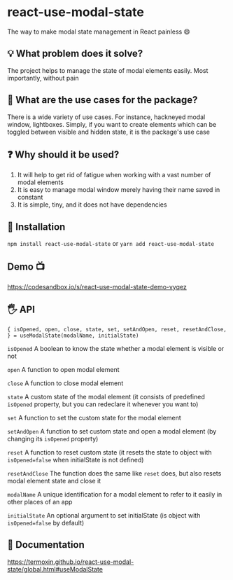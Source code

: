 # react-use-modal-state

The way to make modal state management in React painless 😄

## 💡 What problem does it solve?

The project helps to manage the state of modal elements easily. Most importantly, without pain

## 📼 What are the use cases for the package?

There is a wide variety of use cases. For instance, hackneyed modal window, lightboxes. Simply, if you want to create elements which can be toggled between visible and hidden state, it is the package's use case

## ❓ Why should it be used?

1. It will help to get rid of fatigue when working with a vast number of modal elements
2. It is easy to manage modal window merely having their name saved in constant
3. It is simple, tiny, and it does not have dependencies

## 🔧 Installation

`npm install react-use-modal-state` or `yarn add react-use-modal-state`

## Demo 📺

https://codesandbox.io/s/react-use-modal-state-demo-vyqez

## 🖐 API

```tsx
{ isOpened, open, close, state, set, setAndOpen, reset, resetAndClose, } = useModalState(modalName, initialState)
```

`isOpened` A boolean to know the state whether a modal element is visible or not

`open` A function to open modal element

`close` A function to close modal element

`state` A custom state of the modal element (it consists of predefined `isOpened` property, but you can redeclare it whenever you want to)

`set` A function to set the custom state for the modal element

`setAndOpen` A function to set custom state and open a modal element (by changing its `isOpened` property)

`reset` A function to reset custom state (it resets the state to object with `isOpened=false` when initialState is not defined)

`resetAndClose` The function does the same like `reset` does, but also resets modal element state and close it

`modalName` A unique identification for a modal element to refer to it easily in other places of an app

`initialState` An optional argument to set initialState (is object with `isOpened=false` by default)

## 📑 Documentation

https://termoxin.github.io/react-use-modal-state/global.html#useModalState
